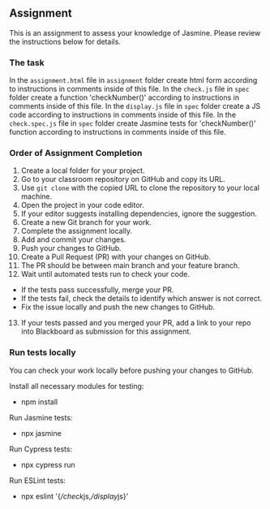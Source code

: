 ## Assignment

This is an assignment to assess your knowledge of Jasmine. Please review the instructions below for details.

### The task

In the `assignment.html` file in `assignment` folder create html form according to instructions in comments inside of this file.
In the `check.js` file in `spec` folder create a function 'checkNumber()' according to instructions in comments inside of this file.
In the `display.js` file in `spec` folder create a JS code according to instructions in comments inside of this file.
In the `check.spec.js` file in `spec` folder create Jasmine tests for 'checkNumber()' function according to instructions in comments inside of this file.

### Order of Assignment Completion

1. Create a local folder for your project.
2. Go to your classroom repository on GitHub and copy its URL.
3. Use `git clone` with the copied URL to clone the repository to your local machine.
4. Open the project in your code editor.
5. If your editor suggests installing dependencies, ignore the suggestion.
6. Create a new Git branch for your work.
7. Complete the assignment locally.
8. Add and commit your changes.
9. Push your changes to GitHub.
10. Create a Pull Request (PR) with your changes on GitHub.
11. The PR should be between main branch and your feature branch.
12. Wait until automated tests run to check your code. 
- If the tests pass successfully, merge your PR.
- If the tests fail, check the details to identify which answer is not correct.
- Fix the issue locally and push the new changes to GitHub.
13. If your tests passed and you merged your PR, add a link to your repo into Blackboard as submission for this assignment.

### Run tests locally

You can check your work locally before pushing your changes to GitHub.

Install all necessary modules for testing:
- npm install

Run Jasmine tests:
- npx jasmine

Run Cypress tests:
- npx cypress run

Run ESLint tests:
- npx eslint '{*/check*js,*/display*js}'

